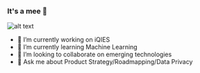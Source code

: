 ### It's a mee  👋
![alt text](https://github.com/nackerson/nackerson/blob/master/mario3.gif "It's a me")
- 🔭 I’m currently working on iQIES
- 🌱 I’m currently learning Machine Learning
- 👯 I’m looking to collaborate on emerging technologies
- 💬 Ask me about Product Strategy/Roadmapping/Data Privacy

<!--
**nackerson/nackerson** is a ✨ _special_ ✨ repository because its `README.md` (this file) appears on your GitHub profile.

Here are some ideas to get you started:

- 🔭 I’m currently working on ...
- 🌱 I’m currently learning ...
- 👯 I’m looking to collaborate on ...
- 🤔 I’m looking for help with ...
- 💬 Ask me about ...
- 📫 How to reach me: ...
- 😄 Pronouns: ...
- ⚡ Fun fact: ...
-->
